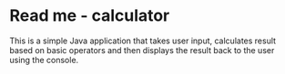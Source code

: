 # Read me - calculator 

This is a simple Java application that takes user input, calculates result based on basic operators and then displays the result back to the user using the console. 
